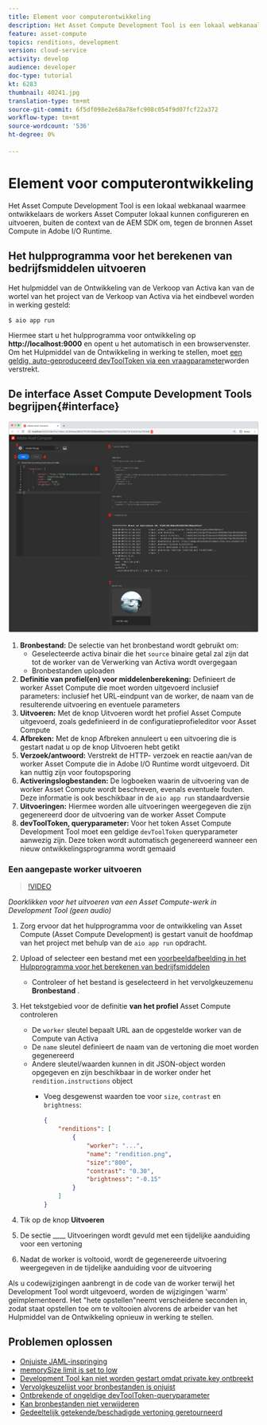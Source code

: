 ```yaml
---
title: Element voor computerontwikkeling
description: Het Asset Compute Development Tool is een lokaal webkanaal waarmee ontwikkelaars de workers Asset Computer lokaal kunnen configureren en uitvoeren, buiten de context van de AEM SDK om, tegen de bronnen Asset Compute in Adobe I/O Runtime.
feature: asset-compute
topics: renditions, development
version: cloud-service
activity: develop
audience: developer
doc-type: tutorial
kt: 6283
thumbnail: 40241.jpg
translation-type: tm+mt
source-git-commit: 6f5df098e2e68a78efc908c054f9d07fcf22a372
workflow-type: tm+mt
source-wordcount: '536'
ht-degree: 0%

---
```



# Element voor computerontwikkeling

Het Asset Compute Development Tool is een lokaal webkanaal waarmee ontwikkelaars de workers Asset Computer lokaal kunnen configureren en uitvoeren, buiten de context van de AEM SDK om, tegen de bronnen Asset Compute in Adobe I/O Runtime.

## Het hulpprogramma voor het berekenen van bedrijfsmiddelen uitvoeren

Het hulpmiddel van de Ontwikkeling van de Verkoop van Activa kan van de wortel van het project van de Verkoop van Activa via het eindbevel worden in werking gesteld:

```
$ aio app run
```

Hiermee start u het hulpprogramma voor ontwikkeling op __http://localhost:9000__ en opent u het automatisch in een browservenster. Om het Hulpmiddel van de Ontwikkeling in werking te stellen, moet [een geldig, auto-geproduceerd devToolToken via een vraagparameter](#troubleshooting__devtooltoken)worden verstrekt.

## De interface Asset Compute Development Tools begrijpen{#interface}

![Element voor computerontwikkeling](./assets/development-tool/asset-compute-dev-tool.png)

1. __Bronbestand:__ De selectie van het bronbestand wordt gebruikt om:
   + Geselecteerde activa binair die het `source` binaire getal zal zijn dat tot de worker van de Verwerking van Activa wordt overgegaan
   + Bronbestanden uploaden
1. __Definitie van profiel(en) voor middelenberekening:__ Definieert de worker Asset Compute die moet worden uitgevoerd inclusief parameters: inclusief het URL-eindpunt van de worker, de naam van de resulterende uitvoering en eventuele parameters
1. __Uitvoeren:__ Met de knop Uitvoeren wordt het profiel Asset Compute uitgevoerd, zoals gedefinieerd in de configuratieprofieleditor voor Asset Compute
1. __Afbreken:__ Met de knop Afbreken annuleert u een uitvoering die is gestart nadat u op de knop Uitvoeren hebt getikt
1. __Verzoek/antwoord:__ Verstrekt de HTTP- verzoek en reactie aan/van de worker Asset Compute die in Adobe I/O Runtime wordt uitgevoerd. Dit kan nuttig zijn voor foutopsporing
1. __Activeringslogbestanden:__ De logboeken waarin de uitvoering van de worker Asset Compute wordt beschreven, evenals eventuele fouten. Deze informatie is ook beschikbaar in de `aio app run` standaardversie
1. __Uitvoeringen:__ Hiermee worden alle uitvoeringen weergegeven die zijn gegenereerd door de uitvoering van de worker Asset Compute
1. __devToolToken, queryparameter:__ Voor het token Asset Compute Development Tool moet een geldige `devToolToken` queryparameter aanwezig zijn. Deze token wordt automatisch gegenereerd wanneer een nieuw ontwikkelingsprogramma wordt gemaaid

### Een aangepaste worker uitvoeren

>[!VIDEO](https://video.tv.adobe.com/v/40241?quality=12&learn=on)

_Doorklikken voor het uitvoeren van een Asset Compute-werk in Development Tool (geen audio)_

1. Zorg ervoor dat het hulpprogramma voor de ontwikkeling van Asset Compute (Asset Compute Development) is gestart vanuit de hoofdmap van het project met behulp van de `aio app run` opdracht.
1. Upload of selecteer een bestand met een [voorbeeldafbeelding in het Hulpprogramma voor het berekenen van bedrijfsmiddelen](../assets/samples/sample-file.jpg)
   + Controleer of het bestand is geselecteerd in het vervolgkeuzemenu __Bronbestand__ .
1. Het tekstgebied voor de definitie __van het profiel__ Asset Compute controleren
   + De `worker` sleutel bepaalt URL aan de opgestelde worker van de Compute van Activa
   + De `name` sleutel definieert de naam van de vertoning die moet worden gegenereerd
   + Andere sleutel/waarden kunnen in dit JSON-object worden opgegeven en zijn beschikbaar in de worker onder het `rendition.instructions` object
      + Voeg desgewenst waarden toe voor `size`, `contrast` en `brightness`:

         ```json
         {
             "renditions": [
                 {
                     "worker": "...",
                     "name": "rendition.png",
                     "size":"800",
                     "contrast": "0.30",
                     "brightness": "-0.15"
                 }
             ]
         }
         ```

1. Tik op de knop __Uitvoeren__
1. De sectie ____ Uitvoeringen wordt gevuld met een tijdelijke aanduiding voor een vertoning
1. Nadat de worker is voltooid, wordt de gegenereerde uitvoering weergegeven in de tijdelijke aanduiding voor de uitvoering

Als u codewijzigingen aanbrengt in de code van de worker terwijl het Development Tool wordt uitgevoerd, worden de wijzigingen &#39;warm&#39; geïmplementeerd. Het &quot;hete opstellen&quot;neemt verscheidene seconden in, zodat staat opstellen toe om te voltooien alvorens de arbeider van het Hulpmiddel van de Ontwikkeling opnieuw in werking te stellen.

## Problemen oplossen

+ [Onjuiste JAML-inspringing](../troubleshooting.md#incorrect-yaml-indentation)
+ [memorySize limit is set to low](../troubleshooting.md#memorysize-limit-is-set-too-low)
+ [Development Tool kan niet worden gestart omdat private.key ontbreekt](../troubleshooting.md#missing-private-key)
+ [Vervolgkeuzelijst voor bronbestanden is onjuist](../troubleshooting.md#source-files-dropdown-incorrect)
+ [Ontbrekende of ongeldige devToolToken-queryparameter](../troubleshooting.md#missing-or-invalid-devtooltoken-query-parameter)
+ [Kan bronbestanden niet verwijderen](../troubleshooting.md#unable-to-remove-source-files)
+ [Gedeeltelijk getekende/beschadigde vertoning geretourneerd](../troubleshooting.md#rendition-returned-partially-drawn-or-corrupt)

